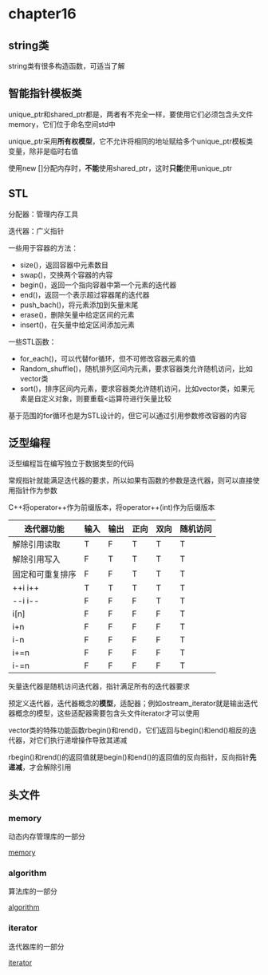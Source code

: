 # chapter16

## string类

string类有很多构造函数，可适当了解

## 智能指针模板类

unique_ptr和shared_ptr都是，两者有不完全一样，要使用它们必须包含头文件memory，它们位于命名空间std中

unique_ptr采用**所有权模型**，它不允许将相同的地址赋给多个unique_ptr模板类变量，除非是临时右值

使用new []分配内存时，**不能**使用shared_ptr，这时**只能**使用unique_ptr

## STL

分配器：管理内存工具

迭代器：广义指针

一些用于容器的方法：

- size()，返回容器中元素数目
- swap()，交换两个容器的内容
- begin()，返回一个指向容器中第一个元素的迭代器
- end()，返回一个表示超过容器尾的迭代器
- push_bach()，将元素添加到矢量末尾
- erase()，删除矢量中给定区间的元素
- insert()，在矢量中给定区间添加元素

一些STL函数：

- for_each()，可以代替for循环，但不可修改容器元素的值
- Random_shuffle()，随机排列区间内元素，要求容器类允许随机访问，比如vector类
- sort()，排序区间内元素，要求容器类允许随机访问，比如vector类，如果元素是自定义对象，则要重载<运算符进行矢量比较

基于范围的for循环也是为STL设计的，但它可以通过引用参数修改容器的内容

## 泛型编程

泛型编程旨在编写独立于数据类型的代码

常规指针就能满足迭代器的要求，所以如果有函数的参数是迭代器，则可以直接使用指针作为参数

C++将operator++作为前缀版本，将operator++(int)作为后缀版本

| 迭代器功能    | 输入  | 输出  | 正向  | 双向  | 随机访问 |
|----------|-----|-----|-----|-----|------|
| 解除引用读取   | T   | F   | T   | T   | T    |
| 解除引用写入   | F   | T   | T   | T   | T    |
| 固定和可重复排序 | F   | F   | T   | T   | T    |
| ++i i++  | T   | T   | T   | T   | T    |
| --i i--  | F   | F   | F   | T   | T    |
| i[n]     | F   | F   | F   | F   | T    |
| i+n      | F   | F   | F   | F   | T    |
| i-n      | F   | F   | F   | F   | T    |
| i+=n     | F   | F   | F   | F   | T    |
| i-=n     | F   | F   | F   | F   | T    |

矢量迭代器是随机访问迭代器，指针满足所有的迭代器要求

预定义迭代器，迭代器概念的**模型**，适配器；例如ostream_iterator就是输出迭代器概念的模型，这些适配器需要包含头文件iterator才可以使用

vector类的特殊功能函数rbegin()和rend()，它们返回与begin()和end()相反的迭代器，对它们执行递增操作导致其递减

rbegin()和rend()的返回值就是begin()和end()的返回值的反向指针，反向指针**先递减**，才会解除引用

## 头文件

### memory

动态内存管理库的一部分

[memory](http://www.cppds.com/cpp/header/memory.html)

### algorithm

算法库的一部分

[algorithm](http://www.cppds.com/cpp/header/algorithm.html)

### iterator

迭代器库的一部分

[iterator](http://www.cppds.com/cpp/header/iterator.html)
